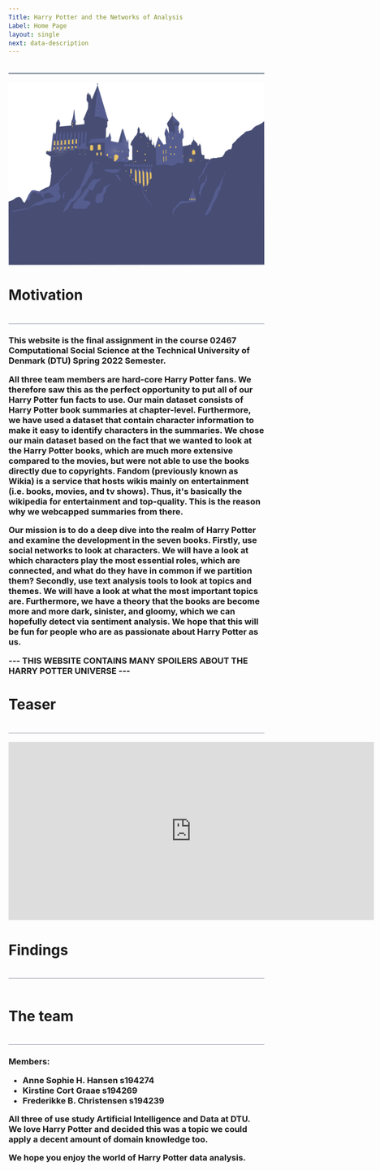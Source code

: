 ```yaml
---
Title: Harry Potter and the Networks of Analysis
Label: Home Page
layout: single
next: data-description
---
```

<head>
<style>
h1 {text-align: left; font-size:25px,font-family: Verdana, sans-serif}
h2 {text-align: left; font-size:20px,font-family: Verdana, sans-serif}
h3 {text-align: left; font-size:15px,font-family: Verdana, sans-serif}
h4 {text-align: center}
</style>

<style>
.line {
    padding-bottom: 20px;
    border-bottom: 1px solid #9CA3AF; 
}
.line1 {
    padding-bottom: 20px;
    border-bottom: 3px solid #9CA3AF; 
}
</style>

</head>

<div class="line1"></div>

<br/>

<img src="/images/HP4.png" width="700" />

<br/>

<h1>Motivation</h1>
<div class="line"></div>

<h3>
This website is the final assignment in the course 02467 Computational 
Social Science at the Technical University of Denmark (DTU) Spring 2022 Semester. 
<br/>

All three team members are hard-core Harry Potter fans. We therefore saw this as the perfect opportunity to put all of our Harry Potter fun facts to use. Our main dataset consists of Harry Potter book summaries at chapter-level. 
Furthermore, we have used a dataset that contain character information to make it easy to identify characters in the summaries. 
We chose our main dataset based on the fact that we wanted to look at the Harry Potter books, which are much more extensive compared to the movies, 
but were not able to use the books directly due to copyrights. Fandom (previously known as Wikia) is a service that hosts wikis mainly on entertainment (i.e. books, movies, and tv shows). 
Thus, it's basically the wikipedia for entertainment and top-quality. This is the reason why we webcapped summaries from there.

Our mission is to do a deep dive into the realm of Harry Potter and examine the development in the seven books. 
Firstly, use social networks to look at characters. We will have a look at which characters play the most essential roles, 
which are connected, and what do they have in common if we partition them? Secondly, use text analysis tools to look at topics and themes. 
We will have a look at what the most important topics are. Furthermore, we have a theory that the books are become more and more dark, sinister, and gloomy, 
which we can hopefully detect via sentiment analysis. We hope that this will be fun for people who are as passionate about Harry Potter as us.

--- THIS WEBSITE CONTAINS MANY SPOILERS ABOUT THE HARRY POTTER UNIVERSE ---

</h3>

<h1>Teaser</h1>
<div class="line"></div>
<br>
<iframe width="720" height="350" src="https://www.youtube.com/embed/p-y_L1RaA-w" title="YouTube video player" frameborder="0" allow="accelerometer; autoplay; clipboard-write; encrypted-media; gyroscope; picture-in-picture" allowfullscreen></iframe>

<h1>Findings</h1>
<div class="line"></div>

<br>

<h1>The team</h1>

<div class="line"></div>

<h3>
Members:
<ul>
  <li>Anne Sophie H. Hansen s194274</li>
  <li>Kirstine Cort Graae s194269</li>
  <li>Frederikke B. Christensen s194239</li>
</ul>

All three of use study Artificial Intelligence and Data at DTU. We love Harry Potter and decided this was a topic we could apply a decent amount of domain knowledge too.

We hope you enjoy the world of Harry Potter data analysis.
</h3>
